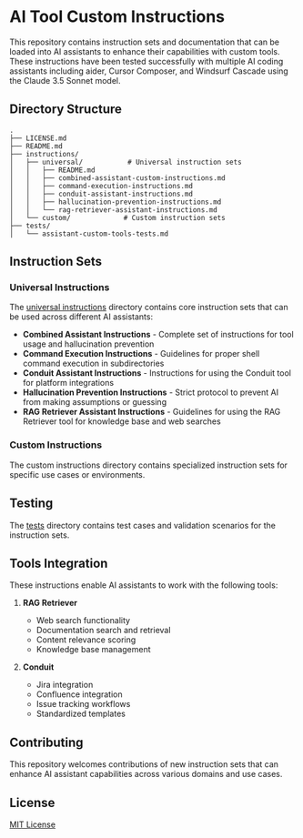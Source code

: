 # AI Tool Custom Instructions

This repository contains instruction sets and documentation that can be loaded into AI assistants to enhance their capabilities with custom tools. These instructions have been tested successfully with multiple AI coding assistants including aider, Cursor Composer, and Windsurf Cascade using the Claude 3.5 Sonnet model.

## Directory Structure

```
.
├── LICENSE.md
├── README.md
├── instructions/
│   ├── universal/           # Universal instruction sets
│   │   ├── README.md
│   │   ├── combined-assistant-custom-instructions.md
│   │   ├── command-execution-instructions.md
│   │   ├── conduit-assistant-instructions.md
│   │   ├── hallucination-prevention-instructions.md
│   │   └── rag-retriever-assistant-instructions.md
│   └── custom/             # Custom instruction sets
├── tests/
│   └── assistant-custom-tools-tests.md
```

## Instruction Sets

### Universal Instructions

The [universal instructions](instructions/universal/README.md) directory contains core instruction sets that can be used across different AI assistants:

- **Combined Assistant Instructions** - Complete set of instructions for tool usage and hallucination prevention
- **Command Execution Instructions** - Guidelines for proper shell command execution in subdirectories
- **Conduit Assistant Instructions** - Instructions for using the Conduit tool for platform integrations
- **Hallucination Prevention Instructions** - Strict protocol to prevent AI from making assumptions or guessing
- **RAG Retriever Assistant Instructions** - Guidelines for using the RAG Retriever tool for knowledge base and web searches

### Custom Instructions

The custom instructions directory contains specialized instruction sets for specific use cases or environments.

## Testing

The [tests](tests/assistant-custom-tools-tests.md) directory contains test cases and validation scenarios for the instruction sets.

## Tools Integration

These instructions enable AI assistants to work with the following tools:

1. **RAG Retriever**

   - Web search functionality
   - Documentation search and retrieval
   - Content relevance scoring
   - Knowledge base management

2. **Conduit**
   - Jira integration
   - Confluence integration
   - Issue tracking workflows
   - Standardized templates

## Contributing

This repository welcomes contributions of new instruction sets that can enhance AI assistant capabilities across various domains and use cases.

## License

[MIT License](LICENSE.md)
